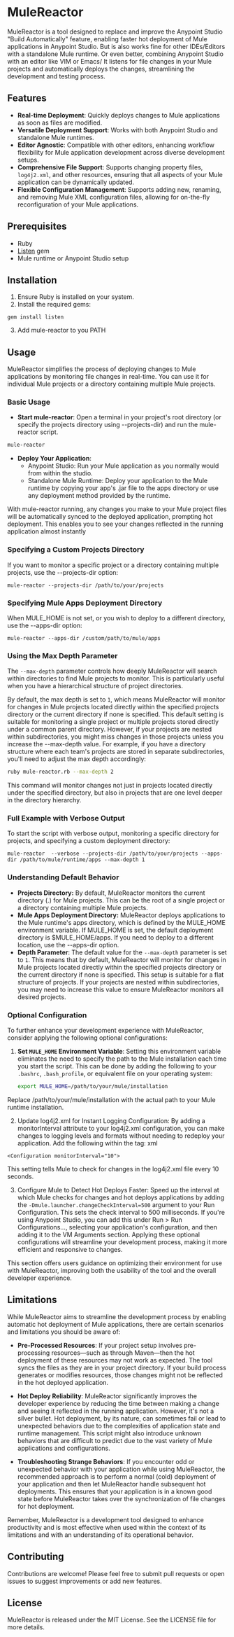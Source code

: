 # MuleReactor

MuleReactor is a tool designed to replace and improve the Anypoint Studio "Build Automatically" feature, enabling faster hot deployment of Mule applications in Anypoint Studio. But is also works fine for other IDEs/Editors with a standalone Mule runtime. Or even better, combining Anypoint Studio with an editor like VIM or Emacs/
It listens for file changes in your Mule projects and automatically deploys the changes, streamlining the development and testing process.

## Features

- **Real-time Deployment**: Quickly deploys changes to Mule applications as soon as files are modified.
- **Versatile Deployment Support**: Works with both Anypoint Studio and standalone Mule runtimes.
- **Editor Agnostic**: Compatible with other editors, enhancing workflow flexibility for Mule application development across diverse development setups.
- **Comprehensive File Support**: Supports changing property files, `log4j2.xml`, and other resources, ensuring that all aspects of your Mule application can be dynamically updated.
- **Flexible Configuration Management**: Supports adding new, renaming, and removing Mule XML configuration files, allowing for on-the-fly reconfiguration of your Mule applications.

## Prerequisites

- Ruby
- [Listen](https://github.com/guard/listen) gem
- Mule runtime or Anypoint Studio setup

## Installation

1. Ensure Ruby is installed on your system.
2. Install the required gems:
```
gem install listen
```
3. Add mule-reactor to you PATH


## Usage

MuleReactor simplifies the process of deploying changes to Mule applications by monitoring file changes in real-time. You can use it for individual Mule projects or a directory containing multiple Mule projects.

### Basic Usage


- **Start mule-reactor**: Open a terminal in your project's root directory (or specify the projects directory using --projects-dir) and run the mule-reactor script.

```bash
mule-reactor
```
- **Deploy Your Application**:
  - Anypoint Studio: Run your Mule application as you normally would from within the studio.
  - Standalone Mule Runtime: Deploy your application to the Mule runtime by copying your app's .jar file to the apps directory or use any deployment method provided by the runtime.

With mule-reactor running, any changes you make to your Mule project files will be automatically synced to the deployed application, prompting hot deployment. 
This enables you to see your changes reflected in the running application almost instantly



### Specifying a Custom Projects Directory
If you want to monitor a specific project or a directory containing multiple projects, use the --projects-dir option:
```
mule-reactor --projects-dir /path/to/your/projects
```

### Specifying Mule Apps Deployment Directory
When MULE_HOME is not set, or you wish to deploy to a different directory, use the --apps-dir option:

```
mule-reactor --apps-dir /custom/path/to/mule/apps
```


### Using the Max Depth Parameter

The `--max-depth` parameter controls how deeply MuleReactor will search within directories to find Mule projects to monitor. This is particularly useful when you have a hierarchical structure of project directories.

By default, the max depth is set to `1`, which means MuleReactor will monitor for changes in Mule projects located directly within the specified projects directory or the current directory if none is specified. This default setting is suitable for monitoring a single project or multiple projects stored directly under a common parent directory.
However, if your projects are nested within subdirectories, you might miss changes in those projects unless you increase the --max-depth value. For example, if you have a directory structure where each team's projects are stored in separate subdirectories, you'll need to adjust the max depth accordingly:

```bash
ruby mule-reactor.rb --max-depth 2
```
This command will monitor changes not just in projects located directly under the specified directory, but also in projects that are one level deeper in the directory hierarchy.


### Full Example with Verbose Output
To start the script with verbose output, monitoring a specific directory for projects, and specifying a custom deployment directory:

```
mule-reactor  --verbose --projects-dir /path/to/your/projects --apps-dir /path/to/mule/runtime/apps --max-depth 1
```



### Understanding Default Behavior
- **Projects Directory:** By default, MuleReactor monitors the current directory (.) for Mule projects. This can be the root of a single project or a directory containing multiple Mule projects.
- **Mule Apps Deployment Directory:** MuleReactor deploys applications to the Mule runtime's apps directory, which is defined by the MULE_HOME environment variable. If MULE_HOME is set, the default deployment directory is $MULE_HOME/apps. If you need to deploy to a different location, use the --apps-dir option.
- **Depth Parameter**: The default value for the `--max-depth` parameter is set to `1`. This means that by default, MuleReactor will monitor for changes in Mule projects located directly within the specified projects directory or the current directory if none is specified. This setup is suitable for a flat structure of projects. If your projects are nested within subdirectories, you may need to increase this value to ensure MuleReactor monitors all desired projects.

### Optional Configuration

To further enhance your development experience with MuleReactor, consider applying the following optional configurations:

1. **Set `MULE_HOME` Environment Variable**: Setting this environment variable eliminates the need to specify the path to the Mule installation each time you start the script. This can be done by adding the following to your `.bashrc`, `.bash_profile`, or equivalent file on your operating system:
   ```bash
   export MULE_HOME=/path/to/your/mule/installation
   ```

Replace /path/to/your/mule/installation with the actual path to your Mule runtime installation.

2. Update log4j2.xml for Instant Logging Configuration: By adding a monitorInterval attribute to your log4j2.xml configuration, you can make changes to logging levels and formats without needing to redeploy your application. Add the following within the <Configuration> tag:
xml
```
<Configuration monitorInterval="10">
```
This setting tells Mule to check for changes in the log4j2.xml file every 10 seconds.

3. Configure Mule to Detect Hot Deploys Faster: Speed up the interval at which Mule checks for changes and hot deploys applications by adding the
   ``` -Dmule.launcher.changeCheckInterval=500 ```
   argument to your Run Configuration. This sets the check interval to 500 milliseconds. If you're using Anypoint Studio, you can add this under Run > Run Configurations..., selecting your application's configuration, and then adding it to the VM Arguments section.
Applying these optional configurations will streamline your development process, making it more efficient and responsive to changes.

This section offers users guidance on optimizing their environment for use with MuleReactor, improving both the usability of the tool and the overall developer experience.
   

## Limitations

While MuleReactor aims to streamline the development process by enabling automatic hot deployment of Mule applications, there are certain scenarios and limitations you should be aware of:

- **Pre-Processed Resources**: If your project setup involves pre-processing resources—such as through Maven—then the hot deployment of these resources may not work as expected. The tool syncs the files as they are in your project directory. If your build process generates or modifies resources, those changes might not be reflected in the hot deployed application.

- **Hot Deploy Reliability**: MuleReactor significantly improves the developer experience by reducing the time between making a change and seeing it reflected in the running application. However, it's not a silver bullet. Hot deployment, by its nature, can sometimes fail or lead to unexpected behaviors due to the complexities of application state and runtime management. This script might also introduce unknown behaviors that are difficult to predict due to the vast variety of Mule applications and configurations.

- **Troubleshooting Strange Behaviors**: If you encounter odd or unexpected behavior with your application while using MuleReactor, the recommended approach is to perform a normal (cold) deployment of your application and then let MuleReactor handle subsequent hot deployments. This ensures that your application is in a known good state before MuleReactor takes over the synchronization of file changes for hot deployment.

Remember, MuleReactor is a development tool designed to enhance productivity and is most effective when used within the context of its limitations and with an understanding of its operational behavior.



## Contributing

Contributions are welcome! Please feel free to submit pull requests or open issues to suggest improvements or add new features.

## License

MuleReactor is released under the MIT License. See the LICENSE file for more details.
